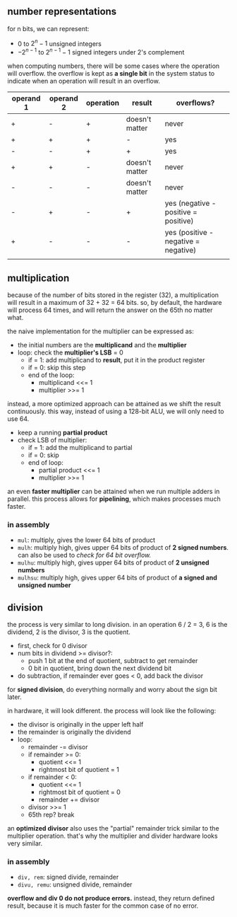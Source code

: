 ## number representations
for n bits, we can represent:
- 0 to $2^{n}- 1$ unsigned integers
- $-2^{n-1}$ to $2^{n-1}-1$ signed integers under 2's complement

when computing numbers, there will be some cases where the operation will overflow.
the overflow is kept as **a single bit** in the system status to indicate when an operation will result in an overflow.

| operand 1 | operand 2 | operation | result         | overflows?                           |
| --------- | --------- | --------- | -------------- | ------------------------------------ |
| +         | -         | +         | doesn't matter | never                                |
| +         | +         | +         | -              | yes                                  |
| -         | -         | +         | +              | yes                                  |
| +         | +         | -         | doesn't matter | never                                |
| -         | -         | -         | doesn't matter | never                                |
| -         | +         | -         | +              | yes (negative - positive = positive) |
| +         | -         | -         | -              | yes (positive - negative = negative) |
|           |           |           |                |                                      |
## multiplication
because of the number of bits stored in the register (32), a multiplication will result in a maximum of 32 + 32 = 64 bits. so, by default, the hardware will process 64 times, and will return the answer on the 65th no matter what.

the naive implementation for the multiplier can be expressed as:
- the initial numbers are the **multiplicand** and the **multiplier**
- loop: check the **multiplier's LSB** = 0
	- if = 1: add multiplicand to **result**, put it in the product register
	- if = 0: skip this step
	- end of the loop: 
		- multiplicand <<= 1
		- multiplier >>= 1

instead, a more optimized approach can be attained as we shift the result continuously. this way, instead of using a 128-bit ALU, we will only need to use 64.
- keep a running **partial product**
- check LSB of multiplier:
	- if = 1: add the multiplicand to partial
	- if = 0: skip
	- end of loop:
		- partial product <<= 1
		- multiplier >>= 1

an even **faster multiplier** can be attained when we run multiple adders in parallel. this process allows for **pipelining**, which makes processes much faster.
### in assembly
- `mul`: multiply, gives the lower 64 bits of product
- `mulh`: multiply high, gives upper 64 bits of product of **2 signed numbers**. can also be used to *check for 64 bit overflow.*
- `mulhu`: multiply high, gives upper 64 bits of product of **2 unsigned numbers**
- `mulhsu`: multiply high, gives upper 64 bits of product of **a signed and unsigned number**

## division
the process is very similar to long division. in an operation 6 / 2 = 3, 6 is the dividend, 2 is the divisor, 3 is the quotient.
- first, check for 0 divisor
- num bits in dividend >= divisor?:
	- push 1 bit at the end of quotient, subtract to get remainder
	- 0 bit in quotient, bring down the next dividend bit
- do subtraction, if remainder ever goes < 0, add back the divisor

for **signed division**, do everything normally and worry about the sign bit later.

in hardware, it will look different. the process will look like the following:
- the divisor is originally in the upper left half
- the remainder is originally the dividend
- loop:
	- remainder -= divisor
	- if remainder >= 0:
		- quotient <<= 1
		- rightmost bit of quotient = 1
	- if remainder < 0:
		- quotient <<= 1
		- rightmost bit of quotient = 0
		- remainder += divisor
	- divisor >>= 1
	- 65th rep? break

an **optimized divisor** also uses the "partial" remainder trick similar to the multiplier operation. that's why the multiplier and divider hardware looks very similar.
### in assembly
- `div, rem`: signed divide, remainder
- `divu, remu`: unsigned divide, remainder

**overflow and div 0 do not produce errors.** instead, they return defined result, because it is much faster for the common case of no error.